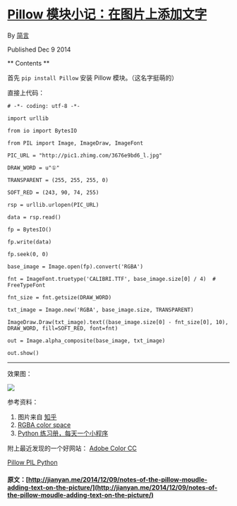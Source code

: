 #  [ Pillow 模块小记：在图片上添加文字 ](/2014/12/09/notes-of-the-pillow-moudle-adding-text-on-the-picture/)

By [ 简言 ](https://plus.google.com/103441795113657293146?rel=author)

Published Dec 9 2014 

** Contents **

首先 ` pip install Pillow ` 安装 Pillow 模块。（这名字挺萌的） 

直接上代码： 
    
    
    # -*- coding: utf-8 -*-
    
    import urllib
    
    from io import BytesIO
    
    from PIL import Image, ImageDraw, ImageFont
    
    PIC_URL = "http://pic1.zhimg.com/3676e9bd6_l.jpg"
    
    DRAW_WORD = u"①"
    
    TRANSPARENT = (255, 255, 255, 0)
    
    SOFT_RED = (243, 90, 74, 255)
    
    rsp = urllib.urlopen(PIC_URL)
    
    data = rsp.read()
    
    fp = BytesIO()
    
    fp.write(data)
    
    fp.seek(0, 0)
    
    base_image = Image.open(fp).convert('RGBA')
    
    fnt = ImageFont.truetype('CALIBRI.TTF', base_image.size[0] / 4)  # FreeTypeFont
    
    fnt_size = fnt.getsize(DRAW_WORD)
    
    txt_image = Image.new('RGBA', base_image.size, TRANSPARENT)
    
    ImageDraw.Draw(txt_image).text((base_image.size[0] - fnt_size[0], 10), DRAW_WORD, fill=SOFT_RED, font=fnt)
    
    out = Image.alpha_composite(base_image, txt_image)
    
    out.show()  
  
---  
  
效果图： 

![](http://endless.qiniudn.com/blogpillow.bmp)

参考资料： 

  1. 图片来自 [ 知乎 ](http://zhuanlan.zhihu.com/zhihu-product)
  2. [ RGBA color space ](http://en.wikipedia.org/wiki/RGBA_color_space)
  3. [ Python 练习册，每天一个小程序 ](https://github.com/Show-Me-the-Code/show-me-the-code)

附上最近发现的一个好网站： [ Adobe Color CC ](https://color.adobe.com/zh/explore/most-popular/?time=all)

[ Pillow ](/tags/Pillow/) [ PIL ](/tags/PIL/) [ Python ](/tags/Python/)
#### 原文：[http://jianyan.me/2014/12/09/notes-of-the-pillow-moudle-adding-text-on-the-picture/](http://jianyan.me/2014/12/09/notes-of-the-pillow-moudle-adding-text-on-the-picture/)